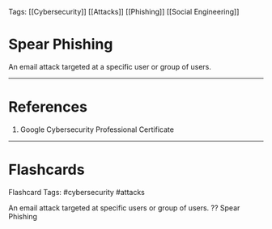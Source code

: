 Tags: [[Cybersecurity]] [[Attacks]] [[Phishing]] [[Social Engineering]]
# Spear Phishing

An email attack targeted at a specific user or group of users.

---
# References

1. Google Cybersecurity Professional Certificate

---
# Flashcards

Flashcard Tags: #cybersecurity #attacks 

An email attack targeted at specific users or group of users.
??
Spear Phishing
<!--SR:!2024-05-15,16,292!2024-05-14,15,290-->